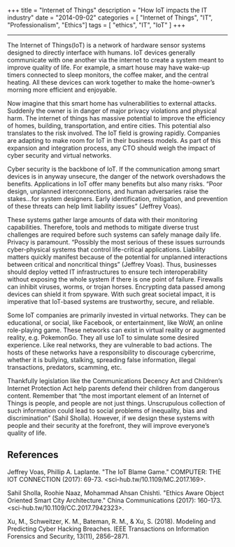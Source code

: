 +++
title = "Internet of Things"
description = "How IoT impacts the IT industry"
date = "2014-09-02"
categories = [ "Internet of Things", "IT", "Professionalism", "Ethics"]
tags = [
    "ethics",
    "IT",
    "IoT"
]
+++

----------

The Internet of Things(IoT) is a network of hardware sensor systems designed to directly interface with humans. IoT devices generally communicate with one another via the internet to create a system meant to improve quality of life. For example, a smart house may have wake-up timers connected to sleep monitors, the coffee maker, and the central heating. All these devices can work together to make the home-owner’s morning more efficient and enjoyable.

Now imagine that this smart home has vulnerabilities to external attacks. Suddenly the owner is in danger of major privacy violations and physical harm. The internet of things has massive potential to improve the efficiency of homes, building, transportation, and entire cities. This potential also translates to the risk involved. The IoT field is growing rapidly. Companies are adapting to make room for IoT in their business models. As part of this expansion and integration process, any CTO should weigh the impact of cyber security and virtual networks.

Cyber security is the backbone of IoT. If the communication among smart devices is in anyway unsecure, the danger of the network overshadows the benefits. Applications in IoT offer many benefits but also many risks. “Poor design, unplanned interconnections, and human adversaries raise the stakes…for system designers. Early identification, mitigation, and prevention of these threats can help limit liability issues” (Jeffrey Voas).

These systems gather large amounts of data with their monitoring capabilities. Therefore, tools and methods to mitigate diverse trust challenges are required before such systems can safely manage daily life. Privacy is paramount. “Possibly the most serious of these issues surrounds cyber-physical systems that control life-critical applications. Liability matters quickly manifest because of the potential for unplanned interactions between critical and noncritical things” (Jeffrey Voas). Thus, businesses should deploy vetted IT infrastructures to ensure tech interoperability without exposing the whole system if there is one point of failure. Firewalls can inhibit viruses, worms, or trojan horses. Encrypting data passed among devices can shield it from spyware. With such great societal impact, it is imperative that IoT-based systems are trustworthy, secure, and reliable.

Some IoT companies are primarily invested in virtual networks. They can be educational, or social, like Facebook, or entertainment, like WoW, an online role-playing game. These networks can exist in virtual reality or augmented reality, e.g. PokemonGo. They all use IoT to simulate some desired experience. Like real networks, they are vulnerable to bad actions. The hosts of these networks have a responsibility to discourage cybercrime, whether it is bullying, stalking, spreading false information, illegal transactions, predators, scamming, etc.

Thankfully legislation like the Communications Decency Act and Children’s Internet Protection Act help parents defend their children from dangerous content. Remember that “the most important element of an Internet of Things is people, and people are not just things. Unscrupulous collection of such information could lead to social problems of inequality, bias and discrimination” (Sahil Sholla). However, if we design these systems with people and their security at the forefront, they will improve everyone’s quality of life.

<!--more-->

References
----------

Jeffrey Voas, Phillip A. Laplante. "The IoT Blame Game." COMPUTER: THE IOT CONNECTION (2017): 69-73. <sci-hub.tw/10.1109/MC.2017.169>.

Sahil Sholla, Roohie Naaz, Mohammad Ahsan Chishti. "Ethics Aware Object Oriented Smart City Architecture." China Communications (2017): 160-173. <sci-hub.tw/10.1109/CC.2017.7942323>.

Xu, M., Schweitzer, K. M., Bateman, R. M., & Xu, S. (2018). Modeling and Predicting Cyber Hacking Breaches. IEEE Transactions on Information Forensics and Security, 13(11), 2856–2871.
